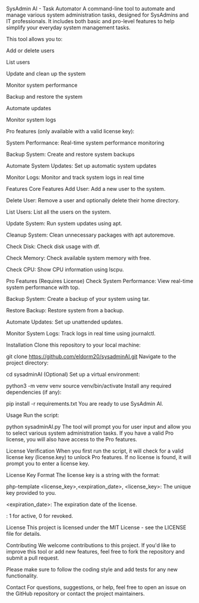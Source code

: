 SysAdmin AI - Task Automator
A command-line tool to automate and manage various system administration tasks, designed for SysAdmins and IT professionals. It includes both basic and pro-level features to help simplify your everyday system management tasks.

This tool allows you to:

Add or delete users

List users

Update and clean up the system

Monitor system performance

Backup and restore the system

Automate updates

Monitor system logs

Pro features (only available with a valid license key):

System Performance: Real-time system performance monitoring

Backup System: Create and restore system backups

Automate System Updates: Set up automatic system updates

Monitor Logs: Monitor and track system logs in real time

Features
Core Features
Add User: Add a new user to the system.

Delete User: Remove a user and optionally delete their home directory.

List Users: List all the users on the system.

Update System: Run system updates using apt.

Cleanup System: Clean unnecessary packages with apt autoremove.

Check Disk: Check disk usage with df.

Check Memory: Check available system memory with free.

Check CPU: Show CPU information using lscpu.

Pro Features (Requires License)
Check System Performance: View real-time system performance with top.

Backup System: Create a backup of your system using tar.

Restore Backup: Restore system from a backup.

Automate Updates: Set up unattended updates.

Monitor System Logs: Track logs in real time using journalctl.

Installation
Clone this repository to your local machine:


git clone https://github.com/eldorm20/sysadminAI.git
Navigate to the project directory:


cd sysadminAI
(Optional) Set up a virtual environment:


python3 -m venv venv
source venv/bin/activate
Install any required dependencies (if any):


pip install -r requirements.txt
You are ready to use SysAdmin AI.

Usage
Run the script:


python sysadminAI.py
The tool will prompt you for user input and allow you to select various system administration tasks. If you have a valid Pro license, you will also have access to the Pro features.

License Verification
When you first run the script, it will check for a valid license key (license.key) to unlock Pro features. If no license is found, it will prompt you to enter a license key.

License Key Format
The license key is a string with the format:

php-template
<license_key>,<expiration_date>,<status>
<license_key>: The unique key provided to you.

<expiration_date>: The expiration date of the license.

<status>: 1 for active, 0 for revoked.

License
This project is licensed under the MIT License - see the LICENSE file for details.

Contributing
We welcome contributions to this project. If you'd like to improve this tool or add new features, feel free to fork the repository and submit a pull request.

Please make sure to follow the coding style and add tests for any new functionality.

Contact
For questions, suggestions, or help, feel free to open an issue on the GitHub repository or contact the project maintainers.

